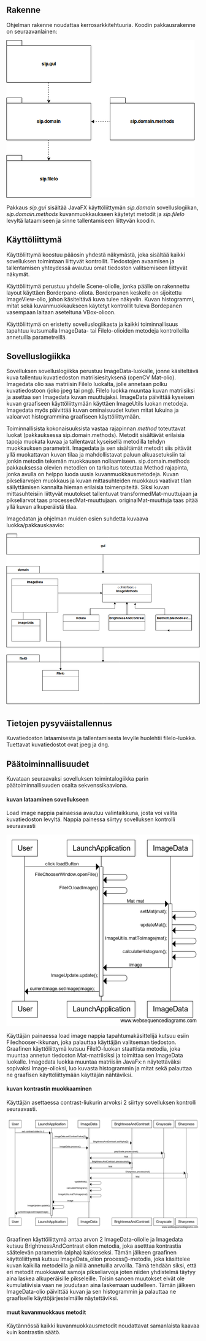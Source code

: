 ## Rakenne

Ohjelman rakenne noudattaa kerrosarkkitehtuuria. Koodin pakkausrakenne on seuraavanlainen:

<img src="https://github.com/tumajote/ot-harjoitustyo/blob/master/dokumentaatio/Packets.png">

Pakkaus _sip.gui_ sisältää JavaFX käyttöliittymän _sip.domain_ sovelluslogiikan, _sip.domain.methods_ kuvanmuokkaukseen käytetyt metodit ja _sip.fileIo_ levyltä lataamiseen ja sinne tallentamiseen liittyvän koodin.

## Käyttöliittymä 
Käyttöliittymä koostuu pääosin yhdestä näkymästä, joka sisältää kaikki sovelluksen toimintaan liittyvät kontrollit. Tiedostojen avaamisen ja tallentamisen yhteydessä avautuu omat tiedoston valitsemiseen liittyvät näkymät. 

Käyttöliittymä perustuu yhdelle Scene-oliolle, jonka päälle on rakennettu layout käyttäen Borderpane-oliota. Borderpanen keskelle on sijoitettu ImageView-olio, johon käsiteltävä kuva tulee näkyviin. Kuvan histogrammi, mitat sekä kuvanmuokkaukseen käytetyt kontrollit tuleva Bordepanen vasempaan laitaan aseteltuna VBox-olioon.  

Käyttöliittymä on eristetty sovelluslogiikasta ja kaikki toiminnallisuus tapahtuu kutsumalla ImageData- tai FileIo-olioiden metodeja kontrolleilla annetuilla parametreillä.

## Sovelluslogiikka

Sovelluksen sovelluslogiikka perustuu ImageData-luokalle, jonne käsiteltävä kuva tallentuu kuvatiedoston matriisiesityksenä (openCV Mat-olio). Imagedata olio saa matriisin FileIo luokalta, jolle annetaan polku kuvatiedostoon (joko jpeg tai png). FileIo luokka muuntaa kuvan matriisiksi ja asettaa sen Imagedata kuvan muuttujaksi. ImageData päivittää kyseisen kuvan graafiseen käyttöliittymään käyttäen ImageUtils luokan metodeja. Imagedata myös päivittää kuvan ominaisuudet kuten mitat lukuina ja valoarvot histogrammina graafiseen käyttöliittymään. 

Toiminnallisista kokonaisuuksista vastaa rajapinnan _method_ toteuttavat luokat (pakkauksessa sip.domain.methods). Metodit sisältävät erilaisia tapoja muokata kuvaa ja tallentavat kyseisellä metodilla tehdyn muokkauksen parametrit. Imagedata ja sen sisältämät metodit siis pitävät yllä muokattavan kuvan tilaa ja mahdollistavat paluun alkuasetuksiin tai jonkin metodin tekemän muokkausen nollaamiseen. sip.domain.methods pakkauksessa olevien metodien on tarkoitus toteuttaa Method rajapinta, jonka avulla on helppo luoda uusia kuvanmuokkausmetodeja. Kuvan pikseliarvojen muokkaus ja kuvan mittasuhteiden muokkaus vaativat tilan säilyttämisen kannalta hieman erilaisia toimenpiteitä. Siksi kuvan mittasuhteisiin liittyvät muutokset tallentuvat transformedMat-muuttujaan ja pikseliarvot taas processedMat-muuttujaan. originalMat-muuttuja taas pitää yllä kuvan alkuperäistä tilaa. 

Imagedatan ja ohjelman muiden osien suhdetta kuvaava luokka/pakkauskaavio:

![pakkaus/luokkakaavio_SIP](https://github.com/tumajote/ot-harjoitustyo/blob/master/dokumentaatio/Sip_overview.png)

## Tietojen pysyväistallennus

Kuvatiedoston lataamisesta ja tallentamisesta levylle huolehtii fileIo-luokka. Tuettavat kuvatiedostot ovat jpeg ja dng.

## Päätoiminnallisuudet

Kuvataan seuraavaksi sovelluksen toimintalogiikka parin päätoiminnallisuuden osalta sekvenssikaaviona. 

#### kuvan lataaminen sovellukseen
Load image nappia painaessa avautuu valintaikkuna, josta voi valita kuvatiedoston levyltä. Nappia painessa siirtyy sovelluksen kontrolli seuraavasti

![Load image toiminnallisuus](https://github.com/tumajote/ot-harjoitustyo/blob/master/dokumentaatio/Load%20image.png)

Käyttäjän painaessa load image nappia tapahtumakäsittelijä kutsuu esiin Filechooser-ikkunan, joka palauttaa käyttäjän valitseman tiedoston. Graafinen käyttöliittymä kutsuu FileIO-luokan staattista metodia, joka muuntaa annetun tiedoston Mat-matriisiksi ja toimittaa sen ImageData luokalle. Imagedata luokka muuntaa matriisiin JavaFx:n näytettäväksi sopivaksi Image-olioksi, luo kuvasta histogrammin ja mitat sekä palauttaa ne graafisen käyttöliittymään käyttäjän nähtäviksi.

#### kuvan kontrastin muokkaaminen
Käyttäjän asettaessa contrast-liukurin arvoksi 2 siirtyy sovelluksen kontrolli seuraavasti. 

![Processing image toiminnallisuus](https://github.com/tumajote/ot-harjoitustyo/blob/master/dokumentaatio/Processing.png)

Graafinen käyttöliittymä antaa arvon 2 ImageData-oliolle ja Imagedata kutsuu BrightnessAndContrast olion metodia, joka asetttaa kontrastia säätelevän parametrin (alpha) kakkoseksi. Tämän jälkeen graafinen käyttöliittymä kutsuu ImageData_olion process()-metodia, joka käsittelee kuvan kaikilla metodeilla ja niillä annetuilla arvoilla. Tämä tehdään siksi, että eri metodit muokkaavat samoja pikseliarvoja joten niiden yhdistelmä täytyy aina laskea alkuperäisille pikseleille. Toisin sanoen muutokset eivät ole kumulatiivisia vaan ne joudutaan aina laskemaan uudelleen. Tämän jälkeen ImageData-olio päivittää kuvan ja sen histogrammin ja palauttaa ne graafiselle käyttöjärjestelmälle näytettäviksi.

#### muut kuvanmuokkaus metodit

Käytännössä kaikki kuvanmuokkausmetodit noudattavat samanlaista kaavaa kuin kontrastin säätö.
